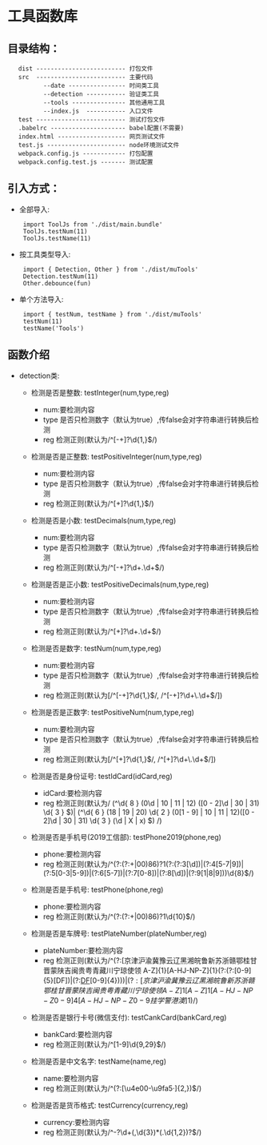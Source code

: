 # 工具函数库

## 目录结构：

       dist ------------------------- 打包文件
       src  ------------------------- 主要代码
              --date ---------------- 时间类工具
              --detection ----------- 验证类工具
              --tools --------------- 其他通用工具
              --index.js  ----------- 入口文件
       test ------------------------- 测试打包文件
       .babelrc --------------------- babel配置(不需要)
       index.html ------------------- 网页测试文件
       test.js ---------------------- node环境测试文件
       webpack.config.js ------------ 打包配置
       webpack.config.test.js ------- 测试配置

## 引入方式：

- 全部导入:

       import ToolJs from './dist/main.bundle'
       ToolJs.testNum(11)
       ToolJs.testName(11)

- 按工具类型导入:

       import { Detection, Other } from './dist/muTools'
       Detection.testNum(11)
       Other.debounce(fun)

- 单个方法导入:

       import { testNum, testName } from './dist/muTools'
       testNum(11)
       testName('Tools')

## 函数介绍
- detection类:  

    * 检测是否是整数:
       testInteger(num,type,reg)  
       * num:要检测内容  
       * type 是否只检测数字（默认为true）,传false会对字符串进行转换后检测  
       * reg 检测正则(默认为/^[-+]?\d{1,}$/)  
  
    * 检测是否是正整数:
       testPositiveInteger(num,type,reg)   
       * num:要检测内容  
       * type 是否只检测数字（默认为true）,传false会对字符串进行转换后检测  
       * reg 检测正则(默认为/^[+]?\d{1,}$/)

    * 检测是否是小数:
       testDecimals(num,type,reg)   
       * num:要检测内容  
       * type 是否只检测数字（默认为true）,传false会对字符串进行转换后检测  
       * reg 检测正则(默认为/^[-+]?\d+\.\d+$/)  

    * 检测是否是正小数:
       testPositiveDecimals(num,type,reg)   
       * num:要检测内容  
       * type 是否只检测数字（默认为true）,传false会对字符串进行转换后检测  
       * reg 检测正则(默认为/^[+]?\d+\.\d+$/) 

    * 检测是否是数字:
       testNum(num,type,reg)   
       * num:要检测内容  
       * type 是否只检测数字（默认为true）,传false会对字符串进行转换后检测  
       * reg 检测正则(默认为[/^[-+]?\d{1,}$/, /^[-+]?\d+\.\d+$/]) 

    * 检测是否是正数字:
       testPositiveNum(num,type,reg)   
       * num:要检测内容  
       * type 是否只检测数字（默认为true）,传false会对字符串进行转换后检测  
       * reg 检测正则(默认为[/^[+]?\d{1,}$/, /^[+]?\d+\.\d+$/]) 

    * 检测是否是身份证号:
       testIdCard(idCard,reg)  
       * idCard:要检测内容  
       * reg 检测正则(默认为/ (^\d{ 8 } (0\d | 10 | 11 | 12) ([0 - 2]\d | 30 | 31) \d{ 3 } $)| (^\d{ 6 } (18 | 19 | 20) \d{ 2 } (0[1 - 9] | 10 | 11 | 12)([0 - 2]\d | 30 | 31) \d{ 3 } (\d | X | x) $) /) 

    * 检测是否是手机号(2019工信部):
       testPhone2019(phone,reg)  
       * phone:要检测内容  
       * reg 检测正则(默认为/^(?:(?:\+|00)86)?1(?:(?:3[\d])|(?:4[5-7|9])|(?:5[0-3|5-9])|(?:6[5-7])|(?:7[0-8])|(?:8[\d])|(?:9[1|8|9]))\d{8}$/) 

    * 检测是否是手机号:
       testPhone(phone,reg)  
       * phone:要检测内容  
       * reg 检测正则(默认为/^(?:(?:\+|00)86)?1\d{10}$/) 

    * 检测是否是车牌号:
       testPlateNumber(plateNumber,reg)  
       * plateNumber:要检测内容  
       * reg 检测正则(默认为/^(?:[京津沪渝冀豫云辽黑湘皖鲁新苏浙赣鄂桂甘晋蒙陕吉闽贵粤青藏川宁琼使领 A-Z]{1}[A-HJ-NP-Z]{1}(?:(?:[0-9]{5}[DF])|(?:[DF](?:[A-HJ-NP-Z0-9])[0-9]{4})))$|(?:[京津沪渝冀豫云辽黑湘皖鲁新苏浙赣鄂桂甘晋蒙陕吉闽贵粤青藏川宁琼使领 A-Z]{1}[A-Z]{1}[A-HJ-NP-Z0-9]{4}[A-HJ-NP-Z0-9 挂学警港澳]{1})$/)  

    * 检测是否是银行卡号(微信支付):
       testCankCard(bankCard,reg)  
       * bankCard:要检测内容  
       * reg 检测正则(默认为/^[1-9]\d{9,29}$/) 
  
    * 检测是否是中文名字:
       testName(name,reg)  
       * name:要检测内容  
       * reg 检测正则(默认为/^(?:[\u4e00-\u9fa5·]{2,})$/)   

    * 检测是否是货币格式:
       testCurrency(currency,reg)  
       * currency:要检测内容  
       * reg 检测正则(默认为/^-?\d+(,\d{3})*(\.\d{1,2})?$/)     

